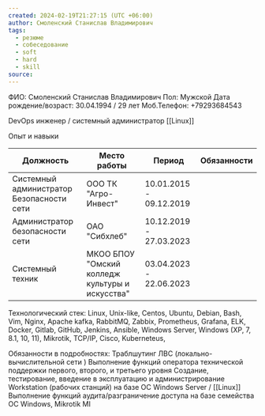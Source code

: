 ```yaml
---
created: 2024-02-19T21:27:15 (UTC +06:00)
author: Смоленский Станислав Владимирович
tags:
  - резюме
  - собеседование
  - soft
  - hard
  - skill
source:
---
```

ФИО: Смоленский Станислав Владимирович 
Пол: Мужской
Дата рождение/возраст: 30.04.1994 / 29 лет
Моб.Телефон: +79293684543

DevOps инженер / системный администратор [[Linux]] 

Опыт и навыки

| Должность                                 | Место работы                                     | Период                   | Обязанности |
| ----------------------------------------- | ------------------------------------------------ | ------------------------ | ----------- |
| Системный администратор Безопасности сети | ООО ТК "Агро-Инвест"                             | 10.01.2015  - 09.12.2019 |             |
| Администратор безопасности  сети          | ОАО "Сибхлеб"                                    | 10.12.2019 - 27.03.2023  |             |
| Системный техник                          | МКОО БПОУ "Омский колледж культуры  и искусства" | 03.04.2023 - 22.06.2023  |             |


Технологический стек:
Linux, Unix-like, Centos, Ubuntu, Debian, Bash, Vim, Nginx, Apache kafka, RabbitMQ, Zabbix, Prometheus, Grafana, ELK, Docker, Gitlab, GitHub, Jenkins, Ansible, Windows Server, Windows (XP, 7, 8.1, 10, 11), Mikrotik, TCP/IP, Cisco, Kuberneteus, 

Обязанности в подробностях:
	Траблшутинг ЛВС (локально-вычислительной сети )
	Выполнение функций оператора технической поддержки первого, второго, и третьего уровня
	Создание, тестирование, введение в эксплуатацию и  администрирование Workstation (рабочих станций) на базе ОС Windows Server / [[Linux]] 
	Выполнение функций аудита/разграничение доступа на базе семейства ОС Windows, Mikrotik MI